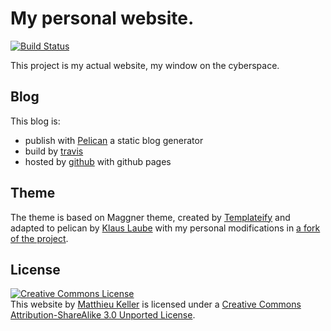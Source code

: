# My personal website.

[![Build Status](https://travis-ci.org/maggick/blog.svg?branch=master)](https://travis-ci.org/maggick/blog)

This project is my actual website, my window on the cyberspace.

## Blog

This blog is:
  * publish with [Pelican](http://blog.getpelican.com) a static blog generator
  * build by [travis](https://travis-ci.org/maggick/blog)
  * hosted by [github](https://github.com) with github pages

## Theme

The theme is based on Maggner theme, created by
[Templateify](http://www.templateify.com/) and adapted to
pelican by [Klaus Laube](https://github.com/kplaube/maggner-pelican) with
my personal modifications in
[a fork of the project](https://github.com/maggick/maggner-pelican).

## License

<a rel="license" href="http://creativecommons.org/licenses/by-sa/3.0/deed.en_US"><img alt="Creative Commons License" style="b
order-width:0" src="http://i.creativecommons.org/l/by-sa/3.0/88x31.png" /></a><br /><span xmlns:dct="http://purl.org/dc/terms
/" property="dct:title">This website</span> by <a xmlns:cc="http://creativecommons.org/ns#" href="http://matthieukeller.com" p
roperty="cc:attributionName" rel="cc:attributionURL">Matthieu Keller</a> is licensed under a <a rel="license" href="http://cr
eativecommons.org/licenses/by-sa/3.0/deed.en_US">Creative Commons Attribution-ShareAlike 3.0 Unported License</a>.<br />
